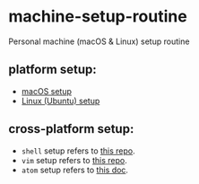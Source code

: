 # machine-setup-routine
Personal machine (macOS &amp; Linux) setup routine

## platform setup:

- [macOS setup](macOS.md)
- [Linux (Ubuntu) setup](ubuntu.md)


## cross-platform setup:

- `shell` setup refers to [this repo](https://github.com/MarkHershey/dotfiles).
- `vim` setup refers to [this repo](https://github.com/MarkHershey/vimrc).
- `atom` setup refers to [this doc](atom.md).
